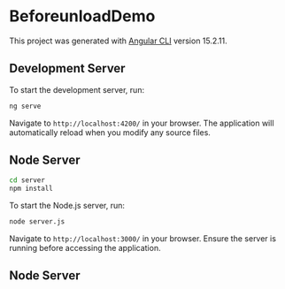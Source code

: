 # BeforeunloadDemo

This project was generated with [Angular CLI](https://github.com/angular/angular-cli) version 15.2.11.

## Development Server

To start the development server, run:

```bash
ng serve
```

Navigate to `http://localhost:4200/` in your browser. The application will automatically reload when you modify any source files.

## Node Server

```bash
cd server
npm install
```

To start the Node.js server, run:

```bash
node server.js
```

Navigate to `http://localhost:3000/` in your browser. Ensure the server is running before accessing the application.
## Node Server